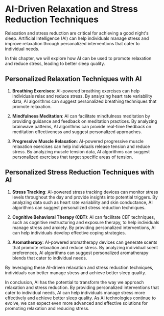 AI-Driven Relaxation and Stress Reduction Techniques
================================================================================================

Relaxation and stress reduction are critical for achieving a good night's sleep. Artificial Intelligence (AI) can help individuals manage stress and improve relaxation through personalized interventions that cater to individual needs.

In this chapter, we will explore how AI can be used to promote relaxation and reduce stress, leading to better sleep quality.

Personalized Relaxation Techniques with AI
------------------------------------------

1. **Breathing Exercises**: AI-powered breathing exercises can help individuals relax and reduce stress. By analyzing heart rate variability data, AI algorithms can suggest personalized breathing techniques that promote relaxation.

2. **Mindfulness Meditation**: AI can facilitate mindfulness meditation by providing guidance and feedback on meditation practices. By analyzing brainwave patterns, AI algorithms can provide real-time feedback on meditation effectiveness and suggest personalized approaches.

3. **Progressive Muscle Relaxation**: AI-powered progressive muscle relaxation exercises can help individuals release tension and reduce stress. By analyzing muscle tension data, AI algorithms can suggest personalized exercises that target specific areas of tension.

Personalized Stress Reduction Techniques with AI
------------------------------------------------

1. **Stress Tracking**: AI-powered stress tracking devices can monitor stress levels throughout the day and provide insights into potential triggers. By analyzing data such as heart rate variability and skin conductance, AI algorithms can suggest personalized stress reduction techniques.

2. **Cognitive Behavioral Therapy (CBT)**: AI can facilitate CBT techniques, such as cognitive restructuring and exposure therapy, to help individuals manage stress and anxiety. By providing personalized interventions, AI can help individuals develop effective coping strategies.

3. **Aromatherapy**: AI-powered aromatherapy devices can generate scents that promote relaxation and reduce stress. By analyzing individual scent preferences, AI algorithms can suggest personalized aromatherapy blends that cater to individual needs.

By leveraging these AI-driven relaxation and stress reduction techniques, individuals can better manage stress and achieve better sleep quality.

In conclusion, AI has the potential to transform the way we approach relaxation and stress reduction. By providing personalized interventions that cater to individual needs, AI can help individuals manage stress more effectively and achieve better sleep quality. As AI technologies continue to evolve, we can expect even more advanced and effective solutions for promoting relaxation and reducing stress.
